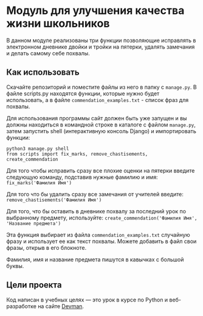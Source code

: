 # Модуль для улучшения качества жизни школьников

В данном модуле реализованы три функции позволяющие исправлять в электронном дневнике двойки и тройки на пятерки, удалять замечания и делать самому себе похвалы.

## Как использовать

Скачайте репозиторий и поместите файлы из него в папку с `manage.py`. В файле scripts.py находятся функции, которые нужно будет использовать, а в файле `commendation_examples.txt` - список фраз для похвалы.

Для использования программы сайт должен быть уже запущен и вы должны находиться в командной строке в каталоге с файлом `manage.py`, затем запустить shell (интерактивную консоль Django) и импортировать функции:

```
python3 manage.py shell
from scripts import fix_marks, remove_chastisements, create_commendation
```

Для того чтобы исправить сразу все плохие оценки на пятерки введите следующую команду, подставив нужные фамилию и имя:
`fix_marks('Фамилия Имя')`

Для того что бы удалить сразу все замечания от учителей введите:
`remove_chastisements('Фамилия Имя')`

Для того, что бы оставить в дневнике похвалу за последний урок по выбранному предмету, используйте:
`create_commendation('Фамилия Имя', 'Название предмета')`

Эта функция выбирает из файла `commendation_examples.txt` случайную фразу и использует ее как текст похвалы. Можете добавить в файл свои фразы, открыв в его блокноте.

Фамилия, имя и название предмета пишутся в кавычках с большой буквы.


## Цели проекта

Код написан в учебных целях — это урок в курсе по Python и веб-разработке на сайте [Devman](https://dvmn.org).
